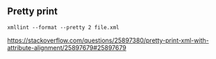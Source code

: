 ## Pretty print

`xmllint --format --pretty 2 file.xml`

https://stackoverflow.com/questions/25897380/pretty-print-xml-with-attribute-alignment/25897679#25897679
